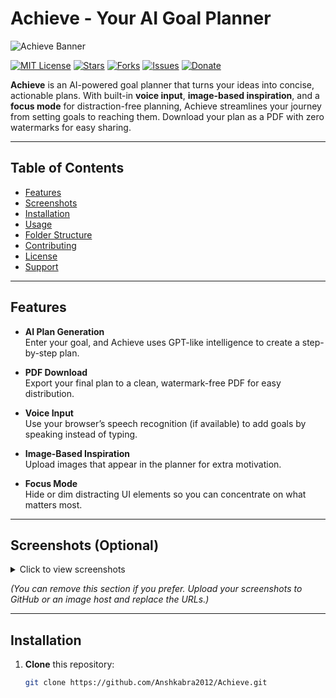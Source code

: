 # Achieve - Your AI Goal Planner

![Achieve Banner](https://user-images.githubusercontent.com/1234567/EXAMPLE_ACHIEVE_BANNER.png)
<!-- Replace the above link with the actual link to your banner image.
     You can upload your banner to your GitHub repo or an image host,
     then use the direct image URL here. -->

[![MIT License](https://img.shields.io/badge/license-MIT-green.svg)](LICENSE)
[![Stars](https://img.shields.io/github/stars/Anshkabra2012/Achieve.svg)](https://github.com/Anshkabra2012/Achieve/stargazers)
[![Forks](https://img.shields.io/github/forks/Anshkabra2012/Achieve.svg)](https://github.com/Anshkabra2012/Achieve/network/members)
[![Issues](https://img.shields.io/github/issues/Anshkabra2012/Achieve.svg)](https://github.com/Anshkabra2012/Achieve/issues)
[![Donate](https://img.shields.io/badge/Donate-PayPal-blue.svg?logo=paypal)](https://paypal.me/anshkabra)

**Achieve** is an AI-powered goal planner that turns your ideas into concise, actionable plans. With built-in **voice input**, **image-based inspiration**, and a **focus mode** for distraction-free planning, Achieve streamlines your journey from setting goals to reaching them. Download your plan as a PDF with zero watermarks for easy sharing.

---

## Table of Contents
- [Features](#features)
- [Screenshots](#screenshots-optional)
- [Installation](#installation)
- [Usage](#usage)
- [Folder Structure](#folder-structure)
- [Contributing](#contributing)
- [License](#license)
- [Support](#support)

---

## Features

- **AI Plan Generation**  
  Enter your goal, and Achieve uses GPT-like intelligence to create a step-by-step plan.

- **PDF Download**  
  Export your final plan to a clean, watermark-free PDF for easy distribution.

- **Voice Input**  
  Use your browser’s speech recognition (if available) to add goals by speaking instead of typing.

- **Image-Based Inspiration**  
  Upload images that appear in the planner for extra motivation.

- **Focus Mode**  
  Hide or dim distracting UI elements so you can concentrate on what matters most.

---

## Screenshots (Optional)

<details>
<summary>Click to view screenshots</summary>

**Landing Page**  
![Landing Page](https://user-images.githubusercontent.com/1234567/EXAMPLE_landing.png)

**Planner Section**  
![Planner Section](https://user-images.githubusercontent.com/1234567/EXAMPLE_planner.png)

</details>

*(You can remove this section if you prefer. Upload your screenshots to GitHub or an image host and replace the URLs.)*

---

## Installation

1. **Clone** this repository:
   ```bash
   git clone https://github.com/Anshkabra2012/Achieve.git
